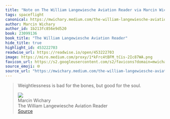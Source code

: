 ```yaml
---
title: "Note on The William Langewiesche Aviation Reader via Marcin Wichary"
tags: spaceflight
canonical: https://mwichary.medium.com/the-william-langewiesche-aviation-reader-2bd5d06d0e04
author: Marcin Wichary
author_id: 1b213fc856e9d520
book: 23099136
book_title: "The William Langewiesche Aviation Reader"
hide_title: true
highlight_id: 453222703
readwise_url: https://readwise.io/open/453222703
image: https://miro.medium.com/proxy/1*kFrc4tBFM_tCis-2Ic87WA.png
favicon_url: https://s2.googleusercontent.com/s2/favicons?domain=mwichary.medium.com
source_emoji: 🌐
source_url: "https://mwichary.medium.com/the-william-langewiesche-aviation-reader-2bd5d06d0e04#:~:text=Weightlessness%20is%20bad,for%20the%20soul."
---
```


> Weightlessness is bad for the bones, but good for the soul.
> <div class="quoteback-footer"><div class="quoteback-avatar"><img class="mini-favicon" src="https://s2.googleusercontent.com/s2/favicons?domain=mwichary.medium.com"></div><div class="quoteback-metadata"><div class="metadata-inner"><span style="display:none">FROM:</span><div aria-label="Marcin Wichary" class="quoteback-author"> Marcin Wichary</div><div aria-label="The William Langewiesche Aviation Reader" class="quoteback-title"> The William Langewiesche Aviation Reader</div></div></div><div class="quoteback-backlink"><a target="_blank" aria-label="go to the full text of this quotation" rel="noopener" href="https://mwichary.medium.com/the-william-langewiesche-aviation-reader-2bd5d06d0e04#:~:text=Weightlessness%20is%20bad,for%20the%20soul." class="quoteback-arrow"> Source</a></div></div>